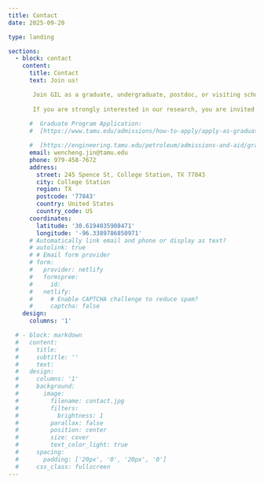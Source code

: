 ```yaml
---
title: Contact
date: 2025-09-20

type: landing

sections:
  - block: contact
    content:
      title: Contact
      text: Join us!

       Join GIL as a graduate, undergraduate, postdoc, or visiting scholar. We always welcome highly motivated researchers who want to study sustainable energy and resource recovery from the subsurface. 
       
       If you are strongly interested in our research, you are invited to contact us and share your CV and (research) plans!
      
      #  Graduate Program Application: 
      #  [https://www.tamu.edu/admissions/how-to-apply/apply-as-graduate.html](https://www.tamu.edu/admissions/how-to-apply/apply-as-graduate.html)

      #  [https://engineering.tamu.edu/petroleum/admissions-and-aid/graduate-admissions/index.html](https://engineering.tamu.edu/petroleum/admissions-and-aid/graduate-admissions/index.html)
      email: wencheng.jin@tamu.edu
      phone: 979-458-7672
      address:
        street: 245 Spence St, College Station, TX 77843
        city: College Station
        region: TX
        postcode: '77843'
        country: United States
        country_code: US
      coordinates:
        latitude: '30.6194035908471'
        longitude: '-96.3389786850971'
      # Automatically link email and phone or display as text?
      # autolink: true
      # # Email form provider
      # form:
      #   provider: netlify
      #   formspree:
      #     id:
      #   netlify:
      #     # Enable CAPTCHA challenge to reduce spam?
      #     captcha: false
    design:
      columns: '1'

  # - block: markdown
  #   content:
  #     title:
  #     subtitle: ''
  #     text:
  #   design:
  #     columns: '1'
  #     background:
  #       image: 
  #         filename: contact.jpg
  #         filters:
  #           brightness: 1
  #         parallax: false
  #         position: center
  #         size: cover
  #         text_color_light: true
  #     spacing:
  #       padding: ['20px', '0', '20px', '0']
  #     css_class: fullscreen
---
```



